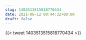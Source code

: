 ```yaml
---
slug: 1403513515818770434
date: 2021-06-12 00:44:32+00:00
draft: false
---
```


{{< tweet 1403513515818770434 >}}
